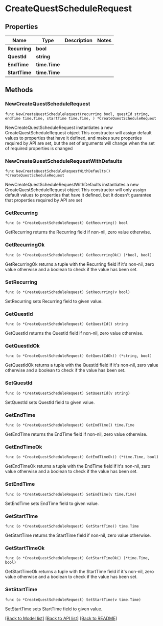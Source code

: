 # CreateQuestScheduleRequest

## Properties

Name | Type | Description | Notes
------------ | ------------- | ------------- | -------------
**Recurring** | **bool** |  | 
**QuestId** | **string** |  | 
**EndTime** | **time.Time** |  | 
**StartTime** | **time.Time** |  | 

## Methods

### NewCreateQuestScheduleRequest

`func NewCreateQuestScheduleRequest(recurring bool, questId string, endTime time.Time, startTime time.Time, ) *CreateQuestScheduleRequest`

NewCreateQuestScheduleRequest instantiates a new CreateQuestScheduleRequest object
This constructor will assign default values to properties that have it defined,
and makes sure properties required by API are set, but the set of arguments
will change when the set of required properties is changed

### NewCreateQuestScheduleRequestWithDefaults

`func NewCreateQuestScheduleRequestWithDefaults() *CreateQuestScheduleRequest`

NewCreateQuestScheduleRequestWithDefaults instantiates a new CreateQuestScheduleRequest object
This constructor will only assign default values to properties that have it defined,
but it doesn't guarantee that properties required by API are set

### GetRecurring

`func (o *CreateQuestScheduleRequest) GetRecurring() bool`

GetRecurring returns the Recurring field if non-nil, zero value otherwise.

### GetRecurringOk

`func (o *CreateQuestScheduleRequest) GetRecurringOk() (*bool, bool)`

GetRecurringOk returns a tuple with the Recurring field if it's non-nil, zero value otherwise
and a boolean to check if the value has been set.

### SetRecurring

`func (o *CreateQuestScheduleRequest) SetRecurring(v bool)`

SetRecurring sets Recurring field to given value.


### GetQuestId

`func (o *CreateQuestScheduleRequest) GetQuestId() string`

GetQuestId returns the QuestId field if non-nil, zero value otherwise.

### GetQuestIdOk

`func (o *CreateQuestScheduleRequest) GetQuestIdOk() (*string, bool)`

GetQuestIdOk returns a tuple with the QuestId field if it's non-nil, zero value otherwise
and a boolean to check if the value has been set.

### SetQuestId

`func (o *CreateQuestScheduleRequest) SetQuestId(v string)`

SetQuestId sets QuestId field to given value.


### GetEndTime

`func (o *CreateQuestScheduleRequest) GetEndTime() time.Time`

GetEndTime returns the EndTime field if non-nil, zero value otherwise.

### GetEndTimeOk

`func (o *CreateQuestScheduleRequest) GetEndTimeOk() (*time.Time, bool)`

GetEndTimeOk returns a tuple with the EndTime field if it's non-nil, zero value otherwise
and a boolean to check if the value has been set.

### SetEndTime

`func (o *CreateQuestScheduleRequest) SetEndTime(v time.Time)`

SetEndTime sets EndTime field to given value.


### GetStartTime

`func (o *CreateQuestScheduleRequest) GetStartTime() time.Time`

GetStartTime returns the StartTime field if non-nil, zero value otherwise.

### GetStartTimeOk

`func (o *CreateQuestScheduleRequest) GetStartTimeOk() (*time.Time, bool)`

GetStartTimeOk returns a tuple with the StartTime field if it's non-nil, zero value otherwise
and a boolean to check if the value has been set.

### SetStartTime

`func (o *CreateQuestScheduleRequest) SetStartTime(v time.Time)`

SetStartTime sets StartTime field to given value.



[[Back to Model list]](../README.md#documentation-for-models) [[Back to API list]](../README.md#documentation-for-api-endpoints) [[Back to README]](../README.md)


